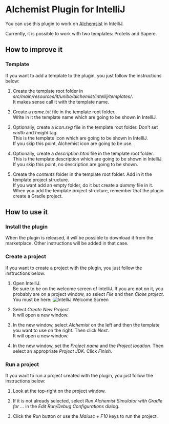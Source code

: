 Alchemist Plugin for IntelliJ
=============================

You can use this plugin to work on [Alchemsist](https://github.com/AlchemistSimulator/Alchemist) in IntelliJ.

Currently, it is possible to work with two templates: Protelis and Sapere.

How to improve it
-----------------

### Template

If you want to add a template to the plugin, you just follow the instructions below:

1. Create the template root folder in _src/main/resources/it/unibo/alchemist/intellij/templates/_.  
It makes sense call it with the template name.

2. Create a _name.txt_ file in the template root folder.  
Write in it the template name which are going to be shown in IntelliJ.

3. Optionally, create a _icon.svg_ file in the template root folder. Don't set _width_ and _height_ tag.  
This is the template icon which are going to be shown in IntelliJ.  
If you skip this point, Alchemist icon are going to be use.

4. Optionally, create a _description.html_ file in the template root folder.  
This is the template description which are going to be shown in IntelliJ.  
If you skip this point, no description are going to be shown.

5. Create the _contents_ folder in the template root folder. Add in it the template project structure.  
If you want add an empty folder, do it but create a _dummy_ file in it.  
When you add the template project structure, remember that the plugin create a Gradle project.

How to use it
-------------

### Install the plugin

When the plugin is released, it will be possible to download it from the marketplace. Other instructions will be added in that case.

### Create a project

If you want to create a project with the plugin, you just follow the instructions below:

1. Open IntelliJ.  
Be sure to be on the welcome screen of IntelliJ. If you are not on it, you probably are on a project window, so select _File_ and then _Close project_.    
You must be here: ![IntelliJ Welcome Screen](https://www.jetbrains.com/help/img/idea/2018.2/ideaWelcomeScreen.png)

2. Select _Create New Project_.  
It will open a new window.

3. In the new window, select _Alchemist_ on the left and then the template you want to use on the right. Then click _Next_.  
It will open a new window.

4. In the new window, set the _Project name_ and the _Project location_. Then select an appropriate _Project JDK_. Click _Finish_.

### Run a project

If you want to run a project created with the plugin, you just follow the instructions below:

1. Look at the top-right on the project window.
 
2. If it is not already selected, select _Run Alchemist Simulator with Gradle for ..._ in the _Edit Run/Debug Configurations_ dialog.

3. Click the _Run_ button or use the _Maiusc_ + _F10_ keys to run the project.